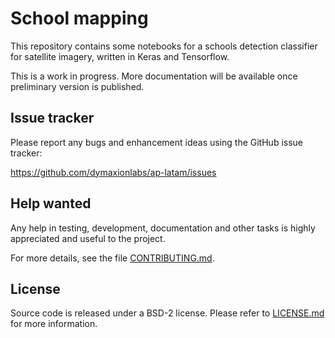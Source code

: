 # School mapping

This repository contains some notebooks for a schools detection classifier for
satellite imagery, written in Keras and Tensorflow.

This is a work in progress. More documentation will be available once
preliminary version is published.


## Issue tracker

Please report any bugs and enhancement ideas using the GitHub issue tracker:

  https://github.com/dymaxionlabs/ap-latam/issues


## Help wanted

Any help in testing, development, documentation and other tasks is highly
appreciated and useful to the project.

For more details, see the file [CONTRIBUTING.md](CONTRIBUTING.md).


## License

Source code is released under a BSD-2 license.  Please refer to
[LICENSE.md](LICENSE.md) for more information.

